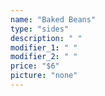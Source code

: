 ```yaml
---
name: "Baked Beans"
type: "sides"
description: " "
modifier_1: " "
modifier_2: " "
price: "$6"
picture: "none"
---
```

